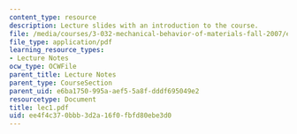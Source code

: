 ```yaml
---
content_type: resource
description: Lecture slides with an introduction to the course.
file: /media/courses/3-032-mechanical-behavior-of-materials-fall-2007/ee4f4c370bbb3d2a16f0fbfd80ebe3d0_lec1.pdf
file_type: application/pdf
learning_resource_types:
- Lecture Notes
ocw_type: OCWFile
parent_title: Lecture Notes
parent_type: CourseSection
parent_uid: e6ba1750-995a-aef5-5a8f-dddf695049e2
resourcetype: Document
title: lec1.pdf
uid: ee4f4c37-0bbb-3d2a-16f0-fbfd80ebe3d0
---
```

